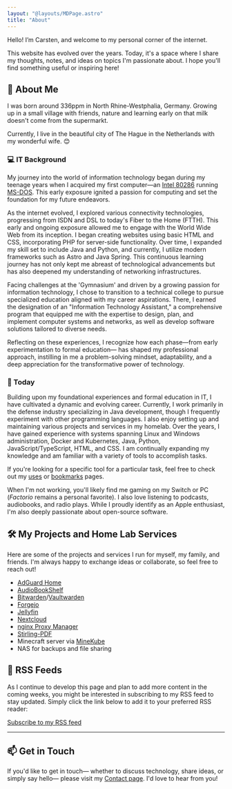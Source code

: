 ```yaml
---
layout: "@layouts/MDPage.astro"
title: "About"
---
```


Hello! I’m Carsten, and welcome to my personal corner of the internet.

This website has evolved over the years.
Today, it's a space where I share my thoughts, notes, and ideas on topics I'm passionate about.
I hope you'll find something useful or inspiring here!

## 👋 About Me

I was born around 336ppm in North Rhine-Westphalia, Germany.
Growing up in a small village with friends,
nature and learning early on that milk doesn't come from the supermarkt.

Currently,
I live in the beautiful city of The Hague in the Netherlands
with my wonderful wife. 😊

### 💻 IT Background

My journey into the world of information technology began during my teenage years
when I acquired my first computer—an [Intel 80286](https://en.wikipedia.org/wiki/Intel_80286)
running [MS-DOS](https://en.wikipedia.org/wiki/MS-DOS).
This early exposure ignited a passion for computing
and set the foundation for my future endeavors.

As the internet evolved, I explored various connectivity technologies,
progressing from ISDN and DSL to today's Fiber to the Home (FTTH).
This early and ongoing exposure allowed me to engage with the World Wide Web from its inception.
I began creating websites using basic HTML and CSS,
incorporating PHP for server-side functionality.
Over time, I expanded my skill set to include Java and Python,
and currently, I utilize modern frameworks such as Astro and Java Spring.
This continuous learning journey has not only kept me abreast of technological advancements
but has also deepened my understanding of networking infrastructures.

Facing challenges at the 'Gymnasium' and driven by a growing passion for information technology,
I chose to transition to a technical college to pursue specialized education
aligned with my career aspirations.
There, I earned the designation of an "Information Technology Assistant,"
a comprehensive program that equipped me with the expertise to design, plan,
and implement computer systems and networks,
as well as develop software solutions tailored to diverse needs.

Reflecting on these experiences,
I recognize how each phase—from early experimentation to formal education—
has shaped my professional approach,
instilling in me a problem-solving mindset, adaptability,
and a deep appreciation for the transformative power of technology.

### 🚀 Today

Building upon my foundational experiences and formal education in IT,
I have cultivated a dynamic and evolving career.
Currently,
I work primarily in the defense industry specializing in Java development,
though I frequently experiment with other programming languages.
I also enjoy setting up and maintaining various projects and services in my homelab.
Over the years,
I have gained experience with systems spanning Linux and Windows administration,
Docker and Kubernetes,
Java,
Python,
JavaScript/TypeScript,
HTML,
and CSS.
I am continually expanding my knowledge
and am familiar with a variety of tools to accomplish tasks.

If you're looking for a specific tool for a particular task,
feel free to check out my [uses](/uses) or [bookmarks](/bookmarks) pages.

When I'm not working,
you'll likely find me gaming on my Switch or PC (_Factorio_ remains a personal favorite).
I also love listening to podcasts, audiobooks, and radio plays.
While I proudly identify as an Apple enthusiast,
I'm also deeply passionate about open-source software.

## 🛠️ My Projects and Home Lab Services

Here are some of the projects and services
I run for myself, my family, and friends.
I'm always happy to exchange ideas or collaborate,
so feel free to reach out!

- [AdGuard Home](https://adguard.com/en/adguard-home/overview.html)
- [AudioBookShelf](https://www.audiobookshelf.org/)
- [Bitwarden](https://bitwarden.com/)/[Vaultwarden](https://github.com/dani-garcia/vaultwarden)
- [Forgejo](https://forgejo.org/)
- [Jellyfin](https://jellyfin.org/)
- [Nextcloud](https://nextcloud.com/)
- [nginx Proxy Manager](https://nginxproxymanager.com/)
- [Stirling-PDF](https://github.com/Stirling-Tools/Stirling-PDF)
- Minecraft server via [MineKube](https://connect.minekube.com/)
- NAS for backups and file sharing

## 📰 RSS Feeds

As I continue to develop this page
and plan to add more content in the coming weeks,
you might be interested in subscribing to my RSS feed to stay updated.
Simply click the link below to add it to your preferred RSS reader:

[Subscribe to my RSS feed](/rss.xml)

---

## 📫 Get in Touch

If you'd like to get in touch—
whether to discuss technology,
share ideas,
or simply say hello—
please visit my [Contact page](/contact).
I'd love to hear from you!
